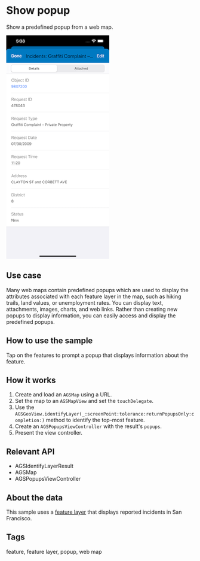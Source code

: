 # Show popup

Show a predefined popup from a web map.

![Show popup screenshot](show-popup.png)

## Use case

Many web maps contain predefined popups which are used to display the attributes associated with each feature layer in the map, such as hiking trails, land values, or unemployment rates. You can display text, attachments, images, charts, and web links. Rather than creating new popups to display information, you can easily access and display the predefined popups. 

## How to use the sample

Tap on the features to prompt a popup that displays information about the feature. 

## How it works

1. Create and load an `AGSMap` using a URL.
2. Set the map to an `AGSMapView` and set the `touchDelegate`.
3. Use the `AGSGeoView.identifyLayer(_:screenPoint:tolerance:returnPopupsOnly:completion:)` method to identify the top-most feature. 
4. Create an `AGSPopupsViewController` with the result's `popups`.
5. Present the view controller.

## Relevant API

* AGSIdentifyLayerResult
* AGSMap
* AGSPopupsViewController

## About the data

This sample uses a [feature layer](https://sampleserver6.arcgisonline.com/arcgis/rest/services/SF311/FeatureServer/0) that displays reported incidents in San Francisco.

## Tags

feature, feature layer, popup, web map
